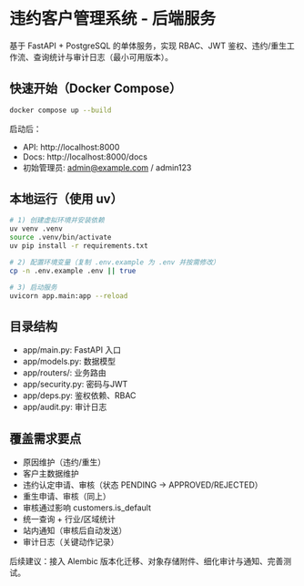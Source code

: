 # 违约客户管理系统 - 后端服务

基于 FastAPI + PostgreSQL 的单体服务，实现 RBAC、JWT 鉴权、违约/重生工作流、查询统计与审计日志（最小可用版本）。

## 快速开始（Docker Compose）

```bash
docker compose up --build
```

启动后：
- API: http://localhost:8000
- Docs: http://localhost:8000/docs
- 初始管理员: admin@example.com / admin123

## 本地运行（使用 uv）

```bash
# 1) 创建虚拟环境并安装依赖
uv venv .venv
source .venv/bin/activate
uv pip install -r requirements.txt

# 2) 配置环境变量（复制 .env.example 为 .env 并按需修改）
cp -n .env.example .env || true

# 3) 启动服务
uvicorn app.main:app --reload
```

## 目录结构
- app/main.py: FastAPI 入口
- app/models.py: 数据模型
- app/routers/: 业务路由
- app/security.py: 密码与JWT
- app/deps.py: 鉴权依赖、RBAC
- app/audit.py: 审计日志

## 覆盖需求要点
- 原因维护（违约/重生）
- 客户主数据维护
- 违约认定申请、审核（状态 PENDING -> APPROVED/REJECTED）
- 重生申请、审核（同上）
- 审核通过影响 customers.is_default
- 统一查询 + 行业/区域统计
- 站内通知（审核后自动发送）
- 审计日志（关键动作记录）

后续建议：接入 Alembic 版本化迁移、对象存储附件、细化审计与通知、完善测试。